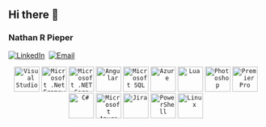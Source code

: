 ## Hi there 👋

### Nathan R Pieper

[![LinkedIn](https://img.shields.io/badge/-LinkedIn-0D1117?style=for-the-badge&logo=linkedin&labelColor=0D1117)](https://linkedin.com/in/nrpieper)&nbsp;
[![Email](https://img.shields.io/badge/-EMAIL-0D1117?style=for-the-badge&logo=gmail&labelColor=0D1117)](mailto:nrpieper@gmail.com)&nbsp;

<div align="center">
  <code><img width="50" src="https://cdn.jsdelivr.net/gh/devicons/devicon@latest/icons/visualstudio/visualstudio-original.svg"  alt="Visual Studio" title="Visual Studio"/></code>
  <code><img width="50" src="https://cdn.jsdelivr.net/gh/devicons/devicon@latest/icons/dot-net/dot-net-plain-wordmark.svg" alt="Microsoft .Net Framework" title=".Net Framework"/></code>
  <code><img width="50" src="https://user-images.githubusercontent.com/25181517/121405754-b4f48f80-c95d-11eb-8893-fc325bde617f.png" alt="Microsoft .NET Core" title="Microsoft .NET Core"/></code>
  <code><img width="50" src="https://user-images.githubusercontent.com/25181517/183890595-779a7e64-3f43-4634-bad2-eceef4e80268.png" alt="Angular" title="Angular"/></code>
  <code><img width="50" src="https://cdn.jsdelivr.net/gh/devicons/devicon@latest/icons/azuresqldatabase/azuresqldatabase-original.svg" alt="Microsoft SQL" title="Microsoft SQL"/></code>
  <code><img width="50" src="https://cdn.jsdelivr.net/gh/devicons/devicon@latest/icons/azure/azure-original.svg" alt="Azure" title="Microsoft Azure"/></code>
  <code><img width="50" src="https://cdn.jsdelivr.net/gh/devicons/devicon@latest/icons/lua/lua-original.svg" alt="Lua" title="Lua"/></code>
  <code><img width="50" src="https://cdn.jsdelivr.net/gh/devicons/devicon@latest/icons/photoshop/photoshop-original.svg"  alt="Photoshop" title="Photoshop"/></code>
  <code><img width="50" src="https://cdn.jsdelivr.net/gh/devicons/devicon@latest/icons/premierepro/premierepro-original.svg"  alt="Premier Pro" title="Premier Pro"/></code>
  <code><img width="50" src="https://cdn.jsdelivr.net/gh/devicons/devicon@latest/icons/csharp/csharp-original.svg"  alt="C#" title="C#"/></code>
  <code><img width="50" src="https://cdn.jsdelivr.net/gh/devicons/devicon@latest/icons/azuredevops/azuredevops-original.svg" alt="Microsoft Azure DevOps" title="Microsoft Azure DevOps"/></code>
  <code><img width="50" src="https://cdn.jsdelivr.net/gh/devicons/devicon@latest/icons/jira/jira-original-wordmark.svg"  alt="Jira" title="Jira"/></code>
  <code><img width="50" src="https://cdn.jsdelivr.net/gh/devicons/devicon@latest/icons/powershell/powershell-original.svg"  alt="PowerShell" title="PowerShell"/></code>
  <code><img width="50" src="https://cdn.jsdelivr.net/gh/devicons/devicon@latest/icons/linux/linux-original.svg"  alt="Linux" title="Linux"/></code>

</div>
<br />

<!--
**nrpieper/NRPieper** is a ✨ _special_ ✨ repository because its `README.md` (this file) appears on your GitHub profile.

Here are some ideas to get you started:

- 🔭 I’m currently working on ...
- 🌱 I’m currently learning ...
- 👯 I’m looking to collaborate on ...
- 🤔 I’m looking for help with ...
- 💬 Ask me about ...
- 📫 How to reach me: ...
- 😄 Pronouns: ...
- ⚡ Fun fact: ...
-->

